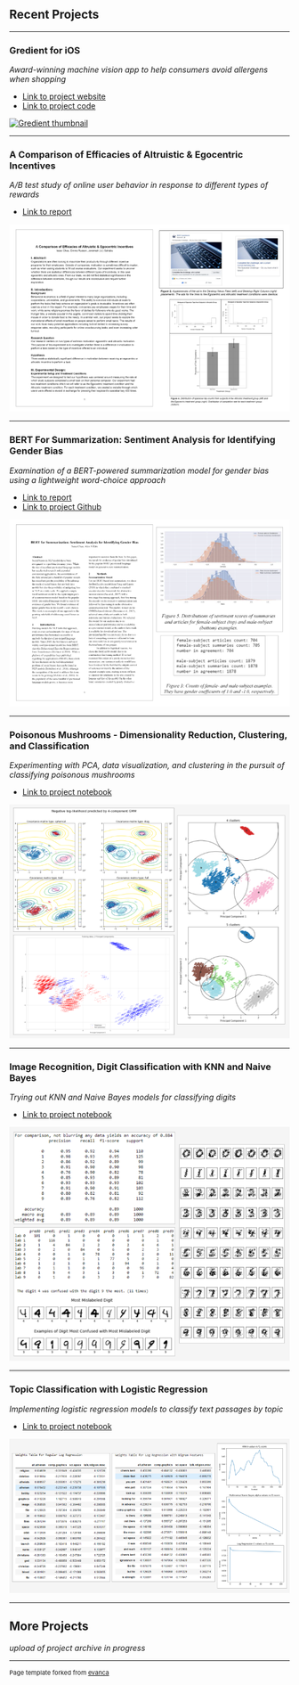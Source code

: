 ## Recent Projects

---

### Gredient for iOS
*Award-winning machine vision app to help consumers avoid allergens when shopping*
- [Link to project website](https://www.gredient-app.com/)
- [Link to project code](https://github.com/jjsahabu/Gredient)
<a href="https://www.gredient-app.com">
  <img src="images/gredient-faster-gif-thumbnail-480-optimized-2.gif?raw=true" alt="Gredient thumbnail" title="www.gredient-app.com">
</a>

---
### A Comparison of Efficacies of Altruistic & Egocentric Incentives
*A/B test study of online user behavior in response to different types of rewards*
- [Link to report](/pdf/comparison_of_motivational_incentives_online.pdf)
<a href="https://github.com/ikchau/ikchau.github.io/blob/master/pdf/comparison_of_motivational_incentives_online.pdf">
  <img src="images/Facebook-study-thumbnail-white-720.png?raw=true" alt="Incentives study thumbnail" title="Read the report! :)">
</a>

---
### BERT For Summarization: Sentiment Analysis for Identifying Gender Bias
*Examination of a BERT-powered summarization model for gender bias using a lightweight word-choice approach*
- [Link to report](/pdf/W266_final_paper_isaac_chau_alex_kim.pdf)
- [Link to project Github](https://github.com/ikchau/BERT-Gender-Bias)
<a href="https://github.com/ikchau/BERT-Gender-Bias">
  <img src="images/BERT-study-thumbnail-white-720.png?raw=true" alt="BERT Gender Bias project thumbnail" title="Visit the project Github :)">
</a>

---
### Poisonous Mushrooms - Dimensionality Reduction, Clustering, and Classification
*Experimenting with PCA, data visualization, and clustering in the pursuit of classifying poisonous mushrooms*
- [Link to project notebook](https://github.com/ikchau/PCA-clustering-and-classification/blob/main/w207_portfolio_p3_PCA_clustering_and_classification.ipynb)
<a href="https://github.com/ikchau/PCA-clustering-and-classification/blob/main/w207_portfolio_p3_PCA_clustering_and_classification.ipynb">
  <img src="images/w207-p3-mushrooms-720.png?raw=true" alt="Poisonous mushrooms notebook thumbnail" title="Visit the Poisonous Mushrooms notebook :)">
</a>

---
### Image Recognition, Digit Classification with KNN and Naive Bayes
*Trying out KNN and Naive Bayes models for classifying digits*
- [Link to project notebook](https://github.com/ikchau/digit-classification/blob/main/w207_portfolio_p1_digit_classification.ipynb)
<a href="https://github.com/ikchau/digit-classification/blob/main/w207_portfolio_p1_digit_classification.ipynb">
  <img src="images/w207-p1-digit-classification.png?raw=true" alt="Digit classification notebook thumbnail" title="Visit the Digit Classification notebook :)">
</a>

---
### Topic Classification with Logistic Regression
*Implementing logistic regression models to classify text passages by topic*
- [Link to project notebook](https://github.com/ikchau/topic-classification/blob/main/w207_portfolio_p2_topic_classification.ipynb)
<a href="https://github.com/ikchau/topic-classification/blob/main/w207_portfolio_p2_topic_classification.ipynb">
  <img src="images/w207-p2-topic-classification.png?raw=true" alt="Topic classification notebook thumbnail" title="Visit the Topic Classification notebook :)">
</a>

---
## More Projects
*upload of project archive in progress*

---
<p style="font-size:11px">Page template forked from <a href="https://github.com/evanca/quick-portfolio">evanca</a></p>
<!-- Remove above link if you don't want to attibute -->
